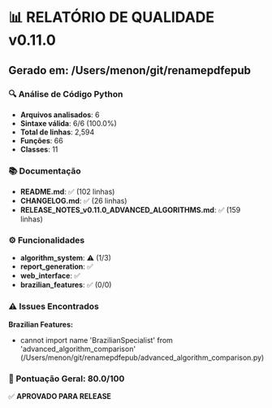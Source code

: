 
# 📊 RELATÓRIO DE QUALIDADE v0.11.0
## Gerado em: /Users/menon/git/renamepdfepub

### 🔍 Análise de Código Python
- **Arquivos analisados**: 6
- **Sintaxe válida**: 6/6 (100.0%)
- **Total de linhas**: 2,594
- **Funções**: 66
- **Classes**: 11

### 📚 Documentação
- **README.md**: ✅ (102 linhas)
- **CHANGELOG.md**: ✅ (26 linhas)
- **RELEASE_NOTES_v0.11.0_ADVANCED_ALGORITHMS.md**: ✅ (159 linhas)

### ⚙️ Funcionalidades
- **algorithm_system**: ⚠️ (1/3)
- **report_generation**: ✅
- **web_interface**: ✅
- **brazilian_features**: ✅ (0/0)

### ⚠️ Issues Encontrados

**Brazilian Features:**
- cannot import name 'BrazilianSpecialist' from 'advanced_algorithm_comparison' (/Users/menon/git/renamepdfepub/advanced_algorithm_comparison.py)

### 🎯 Pontuação Geral: 80.0/100
✅ **APROVADO PARA RELEASE**
